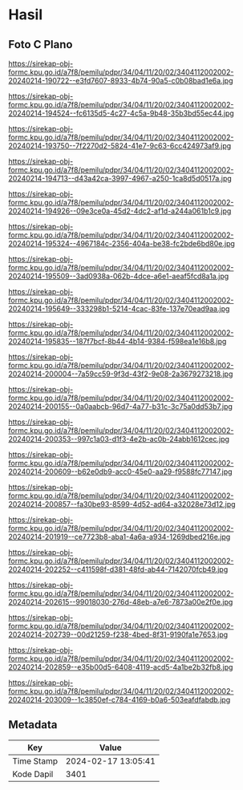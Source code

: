 # Hasil

## Foto C Plano

https://sirekap-obj-formc.kpu.go.id/a7f8/pemilu/pdpr/34/04/11/20/02/3404112002002-20240214-190722--e3fd7607-8933-4b74-90a5-c0b08bad1e6a.jpg

https://sirekap-obj-formc.kpu.go.id/a7f8/pemilu/pdpr/34/04/11/20/02/3404112002002-20240214-194524--fc6135d5-4c27-4c5a-9b48-35b3bd55ec44.jpg

https://sirekap-obj-formc.kpu.go.id/a7f8/pemilu/pdpr/34/04/11/20/02/3404112002002-20240214-193750--7f2270d2-5824-41e7-9c63-6cc424973af9.jpg

https://sirekap-obj-formc.kpu.go.id/a7f8/pemilu/pdpr/34/04/11/20/02/3404112002002-20240214-194713--d43a42ca-3997-4967-a250-1ca8d5d0517a.jpg

https://sirekap-obj-formc.kpu.go.id/a7f8/pemilu/pdpr/34/04/11/20/02/3404112002002-20240214-194926--09e3ce0a-45d2-4dc2-af1d-a244a061b1c9.jpg

https://sirekap-obj-formc.kpu.go.id/a7f8/pemilu/pdpr/34/04/11/20/02/3404112002002-20240214-195324--4967184c-2356-404a-be38-fc2bde6bd80e.jpg

https://sirekap-obj-formc.kpu.go.id/a7f8/pemilu/pdpr/34/04/11/20/02/3404112002002-20240214-195509--3ad0938a-062b-4dce-a6e1-aeaf5fcd8a1a.jpg

https://sirekap-obj-formc.kpu.go.id/a7f8/pemilu/pdpr/34/04/11/20/02/3404112002002-20240214-195649--333298b1-5214-4cac-83fe-137e70ead9aa.jpg

https://sirekap-obj-formc.kpu.go.id/a7f8/pemilu/pdpr/34/04/11/20/02/3404112002002-20240214-195835--187f7bcf-8b44-4b14-9384-f598ea1e16b8.jpg

https://sirekap-obj-formc.kpu.go.id/a7f8/pemilu/pdpr/34/04/11/20/02/3404112002002-20240214-200004--7a59cc59-9f3d-43f2-9e08-2a3679273218.jpg

https://sirekap-obj-formc.kpu.go.id/a7f8/pemilu/pdpr/34/04/11/20/02/3404112002002-20240214-200155--0a0aabcb-96d7-4a77-b31c-3c75a0dd53b7.jpg

https://sirekap-obj-formc.kpu.go.id/a7f8/pemilu/pdpr/34/04/11/20/02/3404112002002-20240214-200353--997c1a03-d1f3-4e2b-ac0b-24abb1612cec.jpg

https://sirekap-obj-formc.kpu.go.id/a7f8/pemilu/pdpr/34/04/11/20/02/3404112002002-20240214-200609--b62e0db9-acc0-45e0-aa29-f9588fc77147.jpg

https://sirekap-obj-formc.kpu.go.id/a7f8/pemilu/pdpr/34/04/11/20/02/3404112002002-20240214-200857--fa30be93-8599-4d52-ad64-a32028e73d12.jpg

https://sirekap-obj-formc.kpu.go.id/a7f8/pemilu/pdpr/34/04/11/20/02/3404112002002-20240214-201919--ce7723b8-aba1-4a6a-a934-1269dbed216e.jpg

https://sirekap-obj-formc.kpu.go.id/a7f8/pemilu/pdpr/34/04/11/20/02/3404112002002-20240214-202252--c411598f-d381-48fd-ab44-7142070fcb49.jpg

https://sirekap-obj-formc.kpu.go.id/a7f8/pemilu/pdpr/34/04/11/20/02/3404112002002-20240214-202615--99018030-276d-48eb-a7e6-7873a00e2f0e.jpg

https://sirekap-obj-formc.kpu.go.id/a7f8/pemilu/pdpr/34/04/11/20/02/3404112002002-20240214-202739--00d21259-f238-4bed-8f31-9190fa1e7653.jpg

https://sirekap-obj-formc.kpu.go.id/a7f8/pemilu/pdpr/34/04/11/20/02/3404112002002-20240214-202859--e35b00d5-6408-4119-acd5-4a1be2b32fb8.jpg

https://sirekap-obj-formc.kpu.go.id/a7f8/pemilu/pdpr/34/04/11/20/02/3404112002002-20240214-203009--1c3850ef-c784-4169-b0a6-503eafdfabdb.jpg


## Metadata

| Key        | Value               |
| ---------- | ------------------- |
| Time Stamp | 2024-02-17 13:05:41 |
| Kode Dapil | 3401                |



